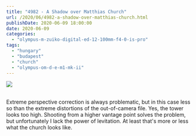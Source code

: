 ```yaml
---
title: "4982 - A Shadow over Matthias Church"
url: /2020/06/4982-a-shadow-over-matthias-church.html
publishDate: 2020-06-09 18:00:00
date: 2020-06-09
categories: 
  - "olympus-m-zuiko-digital-ed-12-100mm-f4-0-is-pro"
tags: 
  - "hungary"
  - "budapest"
  - "church"
  - "olympus-om-d-e-m1-mk-ii"
---
```

<div class="container">
<div class="center"><a target="_blank" href="https://d25zfm9zpd7gm5.cloudfront.net/1200x1200/2018/20180521_144419_lr.jpg"><img class="webfeedsFeaturedVisual" src="https://d25zfm9zpd7gm5.cloudfront.net/0600x0600/2018/20180521_144419_lr.jpg" /></a></div>
</div>
<br />

Extreme perspective correction is always problematic, but in this
case less so than the extreme distortions of the out-of-camera file.
Yes, the tower looks too high. Shooting from a higher vantage point
solves the problem, but unfortunately I lack the power of
levitation. At least that's more or less what the church looks like.
